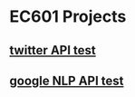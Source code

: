 # EC601 Projects

## [twitter API test](Twitter%20test/readme.md)

## [google NLP API test](Google_NLP_test/readme.md)
